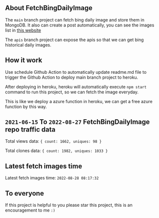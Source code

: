 ## About FetchBingDailyImage

The `main` branch project can fetch bing daily image and store them in MongoDB.
It also can create a post automatically, you can see the images list in [this website](https://oursalbum.netlify.app)

The `apis` branch project can expose the apis so that we can get bing historical daily images.

## How it work

Use schedule Github Action to automatically update readme.md file to trigger the Github Action to deploy main branch project to heroku.

After deploying in heroku, heroku will automatically execute `npm start` command to run this project, so we can fetch the image everyday.

This is like we deploy a azure function in heroku, we can get a free azure function by this way.

## `2021-06-15` To `2022-08-27` FetchBingDailyImage repo traffic data

Total views data: `{ count: 1662, uniques: 98 }`

Total clones data: `{ count: 1982, uniques: 1033 }`

## Latest fetch images time

Latest fetch images time: `2022-08-28 08:17:32`

## To everyone

If this project is helpful to you please star this project, this is an encouragement to me `:)`



